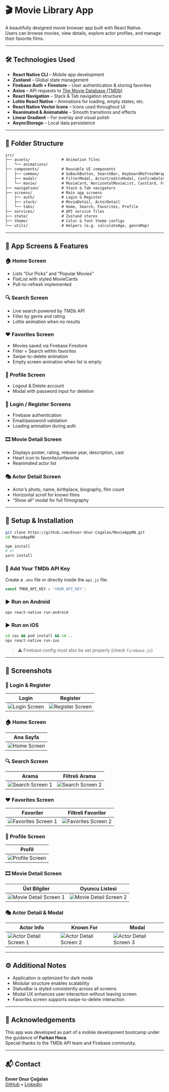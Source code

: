 # 🎬 Movie Library App

A beautifully designed movie browser app built with React Native.  
Users can browse movies, view details, explore actor profiles, and manage their favorite films.

---

## 🛠️ Technologies Used

- **React Native CLI** – Mobile app development
- **Zustand** – Global state management
- **Firebase Auth + Firestore** – User authentication & storing favorites
- **Axios** – API requests to [The Movie Database (TMDb)](https://www.themoviedb.org/)
- **React Navigation** – Stack & Tab navigation structure
- **Lottie React Native** – Animations for loading, empty states, etc.
- **React Native Vector Icons** – Icons used throughout UI
- **Reanimated & Animatable** – Smooth transitions and effects
- **Linear Gradient** – For overlay and visual polish
- **AsyncStorage** – Local data persistence

---

## 📂 Folder Structure

```txt
src/
├── assets/              # Animation files
│   └── animations/
├── components/          # Reusable UI components
│   ├── common/          # GoBackButton, SearchBar, KeyboardRefreshWrapper
│   ├── modal/           # FilterModal, ActorCreditsModal, ConfirmDeleteModal
│   └── movie/           # MovieCard, HorizontalMovieList, CastCard, FavoriteMovieCard, HorizontalMovieCard,
├── navigation/          # Stack & Tab navigators
├── screens/             # Main app screens
│   ├── auth/            # Login & Register
│   ├── stack/           # MovieDetail, ActorDetail
│   └── tabs/            # Home, Search, Favorites, Profile
├── services/            # API service files
├── state/               # Zustand stores
├── theme/               # Color & font theme configs
└── utils/               # Helpers (e.g. calculateAge, genreMap)
```

---

## 📱 App Screens & Features

### 🏠 Home Screen
- Lists “Our Picks” and “Popular Movies”
- FlatList with styled MovieCards
- Pull-to-refresh implemented

### 🔍 Search Screen
- Live search powered by TMDb API
- Filter by genre and rating
- Lottie animation when no results

### ❤️ Favorites Screen
- Movies saved via Firebase Firestore
- Filter + Search within favorites
- Swipe-to-delete animation 
- Empty screen animation when list is empty

### 👤 Profile Screen
- Logout & Delete account
- Modal with password input for deletion

### 🔐 Login / Register Screens
- Firebase authentication
- Email/password validation
- Loading animation during auth

### 🎞️ Movie Detail Screen
- Displays poster, rating, release year, description, cast
- Heart icon to favorite/unfavorite
- Reanimated actor list

### 🎭 Actor Detail Screen
- Actor’s photo, name, birthplace, biography, film count
- Horizontal scroll for known films
- “Show all” modal for full filmography

---

## 🔧 Setup & Installation

```bash
git clone https://github.com/Enver-Onur-Cogalan/MovieAppRN.git
cd MovieAppRN

npm install
# or
yarn install
```

### 🔑 Add Your TMDb API Key
Create a `.env` file or directly inside the `api.js` file:

```js
const TMDB_API_KEY = 'YOUR_API_KEY';
```

### ▶️ Run on Android
```bash
npx react-native run-android
```

### ▶️ Run on iOS
```bash
cd ios && pod install && cd ..
npx react-native run-ios
```

> ⚠️ Firebase config must also be set properly (check `firebase.js`)

---

## 📸 Screenshots

### 🔐 Login & Register

| Login | Register |
|-------|----------|
| ![Login Screen](https://github.com/user-attachments/assets/cb127968-0981-4082-b129-6b63dea5665b) | ![Register Screen](https://github.com/user-attachments/assets/36317f09-4285-4c97-9992-e54032166599) |

### 🏠 Home Screen

| Ana Sayfa |
|-----------|
| ![Home Screen](https://github.com/user-attachments/assets/de64f71e-3e65-4d76-8414-8321d45ca6d6) |

### 🔍 Search Screen

| Arama | Filtreli Arama |
|--------|----------------|
| ![Search Screen 1](https://github.com/user-attachments/assets/72e5a05d-32e9-44cc-8403-8941592c37b5) | ![Search Screen 2](https://github.com/user-attachments/assets/0fc05af2-369e-4581-ba48-a5a7af4147ad) |

### ❤️ Favorites Screen

| Favoriler | Filtreli Favoriler |
|------------|--------------------|
| ![Favorites Screen 1](https://github.com/user-attachments/assets/8c61bf5d-3146-44da-bbfb-89f6c1f7c329) | ![Favorites Screen 2](https://github.com/user-attachments/assets/cb2ddadc-fdb7-44a0-85e6-ddc5f365a3a8) |

### 👤 Profile Screen

| Profil |
|--------|
| ![Profile Screen](https://github.com/user-attachments/assets/7cdc412d-bb9a-456b-9126-380745e406dc) |

### 🎞️ Movie Detail Screen

| Üst Bilgiler | Oyuncu Listesi |
|--------------|----------------|
| ![Movie Detail Screen 1](https://github.com/user-attachments/assets/a83c4681-6426-4c27-a59b-7ed8dc2805b7) | ![Movie Detail Screen 2](https://github.com/user-attachments/assets/461bbf62-ee8c-4c1e-a510-ad909370a4ae) |

### 🎭 Actor Detail & Modal

| Actor Info | Known For | Modal |
|-------------|------------|--------|
| ![Actor Detail Screen 1](https://github.com/user-attachments/assets/980087a4-6104-4d3d-867e-07b5da2a7389) | ![Actor Detail Screen 2](https://github.com/user-attachments/assets/4c5f30cc-4e29-4869-a02e-349e58879387) | ![Actor Detail Screen 3](https://github.com/user-attachments/assets/db2f4be0-5a90-4720-9bec-5cff2c2d04c7) |

---

## ⚙️ Additional Notes

- Application is optimized for dark mode
- Modular structure enables scalability
- StatusBar is styled consistently across all screens
- Modal UX enhances user interaction without leaving screen
- Favorites screen supports swipe-to-delete interaction

---

## 🙌 Acknowledgements

This app was developed as part of a mobile development bootcamp under the guidance of **Furkan Hoca**.  
Special thanks to the TMDb API team and Firebase community.

---

## 📬 Contact

**Enver Onur Çoğalan**  
[GitHub](https://github.com/Enver-Onur-Cogalan) • [LinkedIn](https://www.linkedin.com/in/onurcogalan/) 
